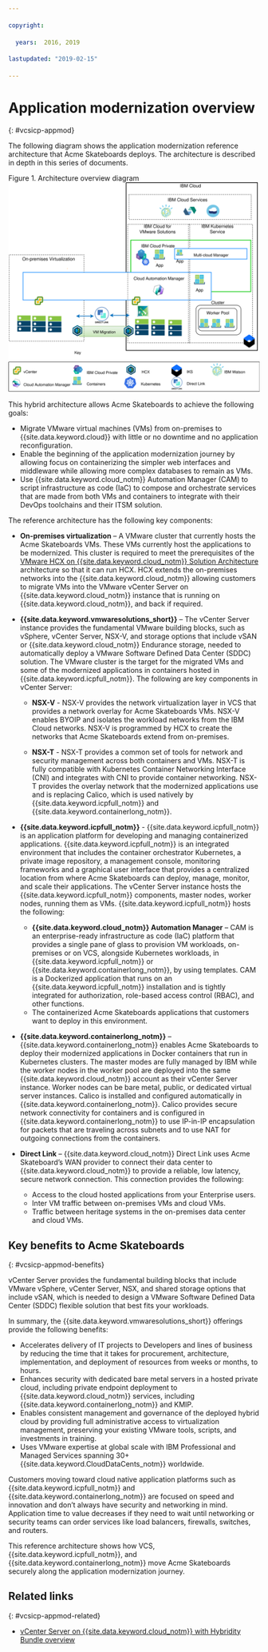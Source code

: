 ```yaml
---

copyright:

  years:  2016, 2019

lastupdated: "2019-02-15"

---
```


# Application modernization overview
{: #vcsicp-appmod}

The following diagram shows the application modernization reference architecture that Acme Skateboards deploys. The architecture is described in depth in this series of documents.

Figure 1. Architecture overview diagram
![Architecture overview diagram](vcsicp-arch-overview.svg)

This hybrid architecture allows Acme Skateboards to achieve the following goals:
- Migrate VMware virtual machines (VMs) from on-premises to {{site.data.keyword.cloud}} with little or no downtime and no application reconfiguration.
- Enable the beginning of the application modernization journey by allowing focus on containerizing the simpler web interfaces and middleware while allowing more complex databases to remain as VMs.
- Use {{site.data.keyword.cloud_notm}} Automation Manager (CAM) to script infrastructure as code (IaC) to compose and orchestrate services that are made from both VMs and containers to integrate with their DevOps toolchains and their ITSM solution.

The reference architecture has the following key components:
- **On-premises virtualization** – A VMware cluster that currently hosts the Acme Skateboards VMs. These VMs currently host the applications to be modernized. This cluster is required to meet the prerequisites of the [VMware HCX on {{site.data.keyword.cloud_notm}} Solution Architecture](https://www.ibm.com/cloud/garage/files/HCX_Architecture_Design.pdf) architecture so that it can run HCX. HCX extends the on-premises networks into the {{site.data.keyword.cloud_notm}} allowing customers to migrate VMs into the VMware vCenter Server on {{site.data.keyword.cloud_notm}} instance that is running on {{site.data.keyword.cloud_notm}}, and back if required.

- **{{site.data.keyword.vmwaresolutions_short}}** – The vCenter Server instance provides the fundamental VMware building blocks, such as vSphere, vCenter Server, NSX-V, and storage options that include vSAN or {{site.data.keyword.cloud_notm}} Endurance storage, needed to automatically deploy a VMware Software Defined Data Center (SDDC) solution. The VMware cluster is the target for the migrated VMs and some of the modernized applications in containers hosted in {{site.data.keyword.icpfull_notm}}. The following are key components in vCenter Server:
    - **NSX-V** - NSX-V provides the network virtualization layer in VCS that provides a network overlay for Acme Skateboards VMs. NSX-V enables BYOIP and isolates the workload networks from the IBM Cloud networks. NSX-V is programmed by HCX to create the networks that Acme Skateboards extend from on-premises.

    - **NSX-T** - NSX-T provides a common set of tools for network and security management across both containers and VMs. NSX-T is fully compatible with Kubernetes Container Networking Interface (CNI) and integrates with CNI to provide container networking. NSX-T provides the overlay network that the modernized applications use and is replacing Calico, which is used natively by {{site.data.keyword.icpfull_notm}} and {{site.data.keyword.containerlong_notm}}.

- **{{site.data.keyword.icpfull_notm}}** - {{site.data.keyword.icpfull_notm}} is an application platform for developing and managing containerized applications. {{site.data.keyword.icpfull_notm}} is an integrated environment that includes the container orchestrator Kubernetes, a private image repository, a management console, monitoring frameworks and a graphical user interface that provides a centralized location from where Acme Skateboards can deploy, manage, monitor, and scale their applications. The vCenter Server instance hosts the {{site.data.keyword.icpfull_notm}} components, master nodes, worker nodes, running them as VMs. {{site.data.keyword.icpfull_notm}} hosts the following:
    - **{{site.data.keyword.cloud_notm}} Automation Manager** – CAM is an enterprise-ready infrastructure as code (IaC) platform that provides a single pane of glass to provision VM workloads, on-premises or on VCS, alongside Kubernetes workloads, in {{site.data.keyword.icpfull_notm}} or {{site.data.keyword.containerlong_notm}}, by using templates. CAM is a Dockerized application that runs on an {{site.data.keyword.icpfull_notm}} installation and is tightly integrated for authorization, role-based access control (RBAC), and other functions.
    - The containerized Acme Skateboards applications that customers want to deploy in this environment.

- **{{site.data.keyword.containerlong_notm}}** – {{site.data.keyword.containerlong_notm}} enables Acme Skateboards to deploy their modernized applications in Docker containers that run in Kubernetes clusters. The master modes are fully managed by IBM while the worker nodes in the worker pool are deployed into the same {{site.data.keyword.cloud_notm}} account as their vCenter Server instance. Worker nodes can be bare metal, public, or dedicated virtual server instances. Calico is installed and configured automatically in {{site.data.keyword.containerlong_notm}}. Calico provides secure network connectivity for containers and is configured in {{site.data.keyword.containerlong_notm}} to use IP-in-IP encapsulation for packets that are traveling across subnets and to use NAT for outgoing connections from the containers.

- **Direct Link** – {{site.data.keyword.cloud_notm}} Direct Link uses Acme Skateboard’s WAN provider to connect their data center to {{site.data.keyword.cloud_notm}} to provide a reliable, low latency, secure network connection. This connection provides the following:
    - Access to the cloud hosted applications from your Enterprise users.
    - Inter VM traffic between on-premises VMs and cloud VMs.
    - Traffic between heritage systems in the on-premises data center and cloud VMs.

## Key benefits to Acme Skateboards
{: #vcsicp-appmod-benefits}

vCenter Server provides the fundamental building blocks that include VMware vSphere, vCenter Server, NSX, and shared storage options that include vSAN, which is needed to design a VMware Software Defined Data Center (SDDC) flexible solution that best fits your workloads.

In summary, the {{site.data.keyword.vmwaresolutions_short}} offerings provide the following benefits:

* Accelerates delivery of IT projects to Developers and lines of business by reducing the time that it takes for procurement, architecture, implementation, and deployment of resources from weeks or months, to hours.
* Enhances security with dedicated bare metal servers in a hosted private cloud, including private endpoint deployment to {{site.data.keyword.cloud_notm}} services, including {{site.data.keyword.containerlong_notm}} and KMIP.
* Enables consistent management and governance of the deployed hybrid cloud by providing full administrative access to virtualization management, preserving your existing VMware tools, scripts, and investments in training.
* Uses VMware expertise at global scale with IBM Professional and Managed Services spanning 30+ {{site.data.keyword.CloudDataCents_notm}} worldwide.

Customers moving toward cloud native application platforms such as {{site.data.keyword.icpfull_notm}} and {{site.data.keyword.containerlong_notm}} are focused on speed and innovation and don’t always have security and networking in mind. Application time to value decreases if they need to wait until networking or security teams can order services like load balancers, firewalls, switches, and routers.

This reference architecture shows how VCS, {{site.data.keyword.icpfull_notm}}, and {{site.data.keyword.containerlong_notm}} move Acme Skateboards securely along the application modernization journey.

## Related links
{: #vcsicp-appmod-related}

* [vCenter Server on {{site.data.keyword.cloud_notm}} with Hybridity Bundle overview](/docs/services/vmwaresolutions/archiref/vcs/vcs-hybridity-intro.html)
